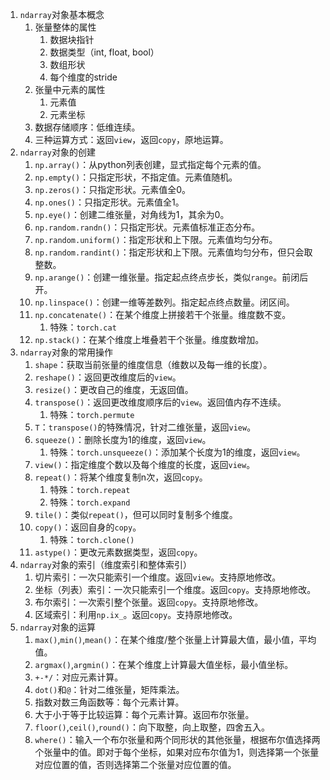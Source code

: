 1. `ndarray`对象基本概念
   1. 张量整体的属性
      1. 数据块指针
      2. 数据类型（int, float, bool）
      3. 数组形状
      4. 每个维度的stride
   2. 张量中元素的属性
      1. 元素值
      2. 元素坐标
   3. 数据存储顺序：低维连续。
   4. 三种运算方式：返回`view`，返回`copy`，原地运算。
2. `ndarray`对象的创建
   1. `np.array()`：从python列表创建，显式指定每个元素的值。
   2. `np.empty()`：只指定形状，不指定值。元素值随机。
   3. `np.zeros()`：只指定形状。元素值全0。
   4. `np.ones()`：只指定形状。元素值全1。
   5. `np.eye()`：创建二维张量，对角线为1，其余为0。
   6. `np.random.randn()`：只指定形状。元素值标准正态分布。
   7. `np.random.uniform()`：指定形状和上下限。元素值均匀分布。
   8. `np.random.randint()`：指定形状和上下限。元素值均匀分布，但只会取整数。
   9. `np.arange()`：创建一维张量。指定起点终点步长，类似`range`。前闭后开。
   10. `np.linspace()`：创建一维等差数列。指定起点终点数量。闭区间。
   11. `np.concatenate()`：在某个维度上拼接若干个张量。维度数不变。
       1. 特殊：`torch.cat`
   12. `np.stack()`：在某个维度上堆叠若干个张量。维度数增加。
3. `ndarray`对象的常用操作
   1. `shape`：获取当前张量的维度信息（维数以及每一维的长度）。
   2. `reshape()`：返回更改维度后的`view`。
   3. `resize()`：更改自己的维度，无返回值。
   4. `transpose()`：返回更改维度顺序后的`view`。返回值内存不连续。
      1. 特殊：`torch.permute`
   5. `T`：`transpose()`的特殊情况，针对二维张量，返回`view`。
   6. `squeeze()`：删除长度为1的维度，返回`view`。
      1. 特殊：`torch.unsqueeze()`：添加某个长度为1的维度，返回`view`。
   7. `view()`：指定维度个数以及每个维度的长度，返回`view`。
   8. `repeat()`：将某个维度复制n次，返回`copy`。
      1. 特殊：`torch.repeat`
      2. 特殊：`torch.expand`
   9. `tile()`：类似`repeat()`，但可以同时复制多个维度。
   10. `copy()`：返回自身的`copy`。
          1. 特殊：`torch.clone()`
   11. `astype()`：更改元素数据类型，返回`copy`。
4. `ndarray`对象的索引（维度索引和整体索引）
   1. 切片索引：一次只能索引一个维度。返回`view`。支持原地修改。
   2. 坐标（列表）索引：一次只能索引一个维度。返回`copy`。支持原地修改。
   3. 布尔索引：一次索引整个张量。返回`copy`。支持原地修改。
   4. 区域索引：利用`np.ix_`。返回`copy`。支持原地修改。
5. `ndarray`对象的运算
   1. `max()`,`min()`,`mean()`：在某个维度/整个张量上计算最大值，最小值，平均值。
   2. `argmax()`,`argmin()`：在某个维度上计算最大值坐标，最小值坐标。
   3. `+-*/`：对应元素计算。
   4. `dot()`和`@`：针对二维张量，矩阵乘法。
   5. 指数对数三角函数等：每个元素计算。
   6. 大于小于等于比较运算：每个元素计算。返回布尔张量。
   7. `floor()`,`ceil()`,`round()`：向下取整，向上取整，四舍五入。
   8. `where()`：输入一个布尔张量和两个同形状的其他张量，根据布尔值选择两个张量中的值。即对于每个坐标，如果对应布尔值为1，则选择第一个张量对应位置的值，否则选择第二个张量对应位置的值。